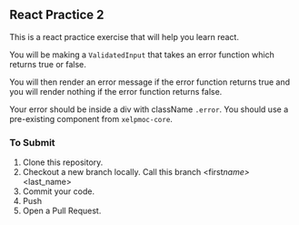 ## React Practice 2

This is a react practice exercise that will help you learn react.

You will be making a `ValidatedInput` that takes an error function which returns true or false.

You will then render an error message if the error function returns true and you will render nothing if the error function returns false.

Your error should be inside a div with className `.error`.
You should use a pre-existing component from `xelpmoc-core`.

### To Submit

1. Clone this repository.
2. Checkout a new branch locally. Call this branch <first*name>*<last_name>
3. Commit your code.
4. Push
5. Open a Pull Request.
